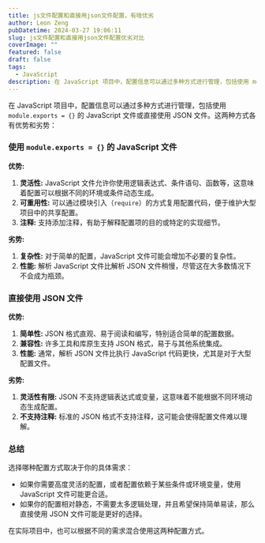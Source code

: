 ```yaml
---
title: js文件配置和直接用json文件配置，有啥优劣
author: Leon Zeng
pubDatetime: 2024-03-27 19:06:11
slug: js文件配置和直接用json文件配置优劣对比
coverImage: ""
featured: false
draft: false
tags:
  - JavaScript
description: 在 JavaScript 项目中，配置信息可以通过多种方式进行管理，包括使用 module.exports = {} 的 JavaScript 文件或直接使用 JSON 文件，这两种方式各有优势和劣势
---
```


在 JavaScript 项目中，配置信息可以通过多种方式进行管理，包括使用 `module.exports = {}` 的 JavaScript 文件或直接使用 JSON 文件。这两种方式各有优势和劣势：

### 使用 `module.exports = {}` 的 JavaScript 文件

**优势:**

1. **灵活性:** JavaScript 文件允许你使用逻辑表达式、条件语句、函数等，这意味着配置可以根据不同的环境或条件动态生成。
2. **可重用性:** 可以通过模块引入（`require`）的方式复用配置代码，便于维护大型项目中的共享配置。
3. **注释:** 支持添加注释，有助于解释配置项的目的或特定的实现细节。

**劣势:**

1. **复杂性:** 对于简单的配置，JavaScript 文件可能会增加不必要的复杂性。
2. **性能:** 解析 JavaScript 文件比解析 JSON 文件稍慢，尽管这在大多数情况下不会成为瓶颈。

### 直接使用 JSON 文件

**优势:**

1. **简单性:** JSON 格式直观、易于阅读和编写，特别适合简单的配置数据。
2. **兼容性:** 许多工具和库原生支持 JSON 格式，易于与其他系统集成。
3. **性能:** 通常，解析 JSON 文件比执行 JavaScript 代码更快，尤其是对于大型配置文件。

**劣势:**

1. **灵活性有限:** JSON 不支持逻辑表达式或变量，这意味着不能根据不同环境动态生成配置。
2. **不支持注释:** 标准的 JSON 格式不支持注释，这可能会使得配置文件难以理解。

### 总结

选择哪种配置方式取决于你的具体需求：

- 如果你需要高度灵活的配置，或者配置依赖于某些条件或环境变量，使用 JavaScript 文件可能更合适。
- 如果你的配置相对静态，不需要太多逻辑处理，并且希望保持简单易读，那么直接使用 JSON 文件可能是更好的选择。

在实际项目中，也可以根据不同的需求混合使用这两种配置方式。
